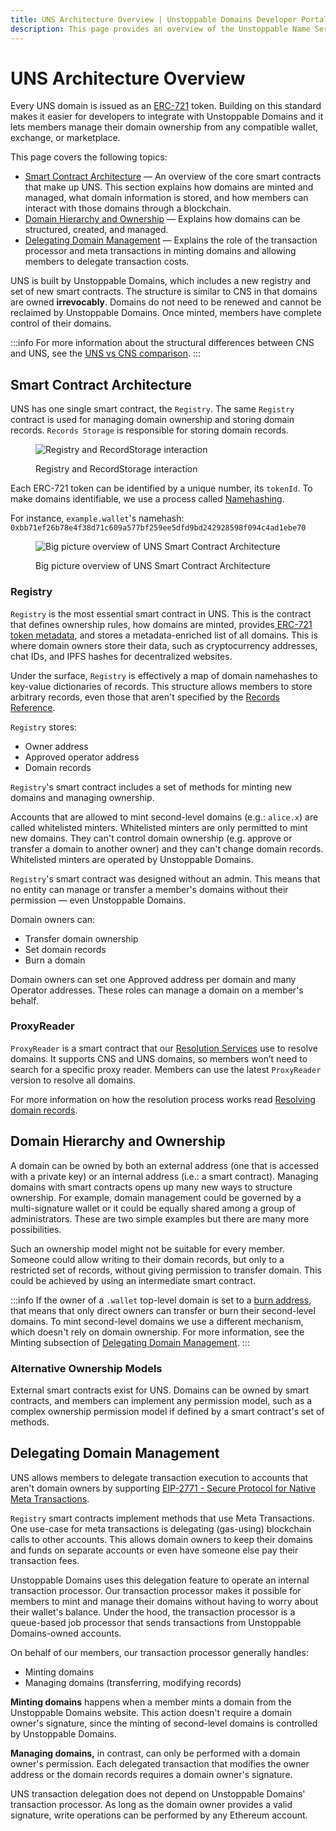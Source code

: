 ```yaml
---
title: UNS Architecture Overview | Unstoppable Domains Developer Portal
description: This page provides an overview of the Unstoppable Name Service. It assumes basic knowledge of Ethereum smart contracts and the ERC-721 NFT standard.
---
```


# UNS Architecture Overview

Every UNS domain is issued as an [ERC-721](https://eips.ethereum.org/EIPS/eip-721) token. Building on this standard makes it easier for developers to integrate with Unstoppable Domains and it lets members manage their domain ownership from any compatible wallet, exchange, or marketplace.

This page covers the following topics:

* ​[Smart Contract Architecture](#smart-contract-architecture) — An overview of the core smart contracts that make up UNS. This section explains how domains are minted and managed, what domain information is stored, and how members can interact with those domains through a blockchain.
* ​[Domain Hierarchy and Ownership](#domain-hierarchy-and-ownership) — Explains how domains can be structured, created, and managed.
* ​[Delegating Domain Management](#delegating-domain-management) — Explains the role of the transaction processor and meta transactions in minting domains and allowing members to delegate transaction costs.

UNS is built by Unstoppable Domains, which includes a new registry and set of new smart contracts. The structure is similar to CNS in that domains are owned **irrevocably**. Domains do not need to be renewed and cannot be reclaimed by Unstoppable Domains. Once minted, members have complete control of their domains.

:::info
For more information about the structural differences between CNS and UNS, see the [UNS vs CNS comparison](cns-uns-comparison.md).
:::

## Smart Contract Architecture

UNS has one single smart contract, the `Registry`. The same `Registry` contract is used for managing domain ownership and storing domain records. `Records Storage` is responsible for storing domain records.

<figure>

![Registry and RecordStorage interaction](/images/uns-architecture.png)

<figcaption>Registry and RecordStorage interaction</figcaption>
</figure>

Each ERC-721 token can be identified by a unique number, its `tokenId`. To make domains identifiable, we use a process called [Namehashing](/getting-started/domain-registry-essentials/namehashing.md).

For instance, `example.wallet`'s namehash: `0xbb71ef26b78e4f38d71c609a577bf259ee5dfd9bd242928598f094c4ad1ebe70`

<figure>

![Big picture overview of UNS Smart Contract Architecture](/images/uns-smart-contract-architecture.png)

<figcaption>Big picture overview of UNS Smart Contract Architecture</figcaption>
</figure>

### Registry

`Registry` is the most essential smart contract in UNS. This is the contract that defines ownership rules, how domains are minted, provides[ ERC-721 token metadata](https://docs.openzeppelin.com/contracts/2.x/api/token/erc721#IERC721Metadata), and stores a metadata-enriched list of all domains. This is where domain owners store their data, such as cryptocurrency addresses, chat IDs, and IPFS hashes for decentralized websites.

Under the surface, `Registry` is effectively a map of domain namehashes to key-value dictionaries of records. This structure allows members to store arbitrary records, even those that aren't specified by the [Records Reference](/resolution/records-reference.md).

`Registry` stores:

* Owner address
* Approved operator address
* Domain records

`Registry`'s smart contract includes a set of methods for minting new domains and managing ownership.

Accounts that are allowed to mint second-level domains (e.g.: `alice.x`) are called whitelisted minters. Whitelisted minters are only permitted to mint new domains. They can't control domain ownership (e.g. approve or transfer a domain to another owner) and they can't change domain records. Whitelisted minters are operated by Unstoppable Domains.

`Registry`'s smart contract was designed without an admin. This means that no entity can manage or transfer a member's domains without their permission — even Unstoppable Domains.

Domain owners can:

* Transfer domain ownership
* Set domain records
* Burn a domain

Domain owners can set one Approved address per domain and many Operator addresses. These roles can manage a domain on a member's behalf.

### ProxyReader

`ProxyReader` is a smart contract that our [Resolution Services](/resolution/overview/) use to resolve domains. It supports CNS and UNS domains, so members won’t need to search for a specific proxy reader. Members can use the latest `ProxyReader` version to resolve all domains.

For more information on how the resolution process works read [Resolving domain records](/smart-contracts/quick-start/resolve-domains.md).

## Domain Hierarchy and Ownership

A domain can be owned by both an external address (one that is accessed with a private key) or an internal address (i.e.: a smart contract). Managing domains with smart contracts opens up many new ways to structure ownership. For example, domain management could be governed by a multi-signature wallet or it could be equally shared among a group of administrators. These are two simple examples but there are many more possibilities.

Such an ownership model might not be suitable for every member. Someone could allow writing to their domain records, but only to a restricted set of records, without giving permission to transfer domain. This could be achieved by using an intermediate smart contract.

:::info
If the owner of a `.wallet` top-level domain is set to a [burn address](https://etherscan.io/address/0x000000000000000000000000000000000000dEaD), that means that only direct owners can transfer or burn their second-level domains. To mint second-level domains we use a different mechanism, which doesn't rely on domain ownership. For more information, see the Minting subsection of [Delegating Domain Management](#delegating-domain-management).
:::

### Alternative Ownership Models

External smart contracts exist for UNS. Domains can be owned by smart contracts, and members can implement any permission model, such as a complex ownership permission model if defined by a smart contract's set of methods.

## Delegating Domain Management

UNS allows members to delegate transaction execution to accounts that aren't domain owners by supporting [EIP-2771 - Secure Protocol for Native Meta Transactions](https://eips.ethereum.org/EIPS/eip-2771).

`Registry` smart contracts implement methods that use Meta Transactions. One use-case for meta transactions is delegating (gas-using) blockchain calls to other accounts. This allows domain owners to keep their domains and funds on separate accounts or even have someone else pay their transaction fees.

Unstoppable Domains uses this delegation feature to operate an internal transaction processor. Our transaction processor makes it possible for members to mint and manage their domains without having to worry about their wallet's balance. Under the hood, the transaction processor is a queue-based job processor that sends transactions from Unstoppable Domains-owned accounts.

On behalf of our members, our transaction processor generally handles:

* Minting domains
* Managing domains (transferring, modifying records)

**Minting domains** happens when a member mints a domain from the Unstoppable Domains website. This action doesn't require a domain owner's signature, since the minting of second-level domains is controlled by Unstoppable Domains.

**Managing domains,** in contrast, can only be performed with a domain owner's permission. Each delegated transaction that modifies the owner address or the domain records requires a domain owner's signature.

UNS transaction delegation does not depend on Unstoppable Domains' transaction processor. As long as the domain owner provides a valid signature, write operations can be performed by any Ethereum account.
